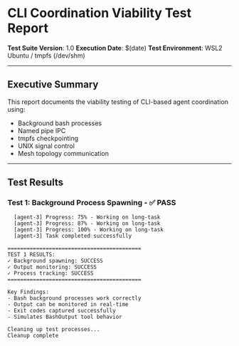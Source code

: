 # CLI Coordination Viability Test Report

**Test Suite Version**: 1.0
**Execution Date**: $(date)
**Test Environment**: WSL2 Ubuntu / tmpfs (/dev/shm)

---

## Executive Summary

This report documents the viability testing of CLI-based agent coordination using:
- Background bash processes
- Named pipe IPC
- tmpfs checkpointing
- UNIX signal control
- Mesh topology communication

---

## Test Results


### Test 1: Background Process Spawning - ✅ PASS

```
  [agent-3] Progress: 75% - Working on long-task
  [agent-3] Progress: 87% - Working on long-task
  [agent-3] Progress: 100% - Working on long-task
  [agent-3] Task completed successfully

==========================================
TEST 1 RESULTS:
✓ Background spawning: SUCCESS
✓ Output monitoring: SUCCESS
✓ Process tracking: SUCCESS
==========================================

Key Findings:
- Bash background processes work correctly
- Output can be monitored in real-time
- Exit codes captured successfully
- Simulates BashOutput tool behavior

Cleaning up test processes...
Cleanup complete
```
